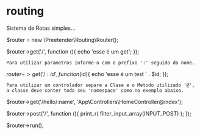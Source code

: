 # routing

Sistema de Rotas simples...

$router = new \Preetender\Routing\Router();

$router->get('/', function (){ echo 'esse é um get'; });

`Para utilizar parametros informe-o com o prefixo ':' seguido do nome. `

$router->get('/:id', function ($id){ echo 'esse é um test ' . $id; });

`Para utilizar um controlador separe a Clase e o Metodo utilizado '@', a classe deve conter todo seu 'namespace' como no exemplo abaixo. `

$router->get('/hello/:name', 'App\\Controllers\\HomeController@index');

$router->post('/', function (){
    print_r( filter_input_array(INPUT_POST) );
});

$router->run();
